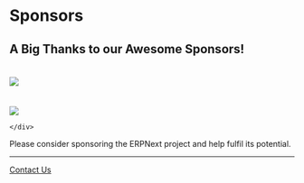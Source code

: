 # Sponsors

## A Big Thanks to our Awesome Sponsors!

<div>
    <div class="pull-left sponsor-icon-stub" style="padding-top: 20px">
        <a href="http://www.cwt-assembly.com/" target="_blank">
            <img src="/assets/frappe_io/images/partners/cwt-logo.png" class="img-responsive">
        </a>
    </div>
    <div class="pull-left sponsor-icon-stub" style="padding-top: 36px">
        <a href="http://pinnaclegis.com.au/" target="_blank">
            <img src="/assets/frappe_io/images/partners/pinnaclegis-logo.png" class="img-responsive">
        </a>
    </div>
    <div class="pull-left sponsor-icon-stub">	<i class="icon-smile"></i>

    </div>
</div>
<div class="clearfix"></div>

Please consider sponsoring the ERPNext project and help fulfil its potential.

---

<p class="text-center">
	<a href="/contact" class="btn btn-default">Contact Us</a>
</p>

